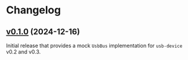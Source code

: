 <!---
Copyright (C) Robin Krahl <robin.krahl@ireas.org>
SPDX-License-Identifier: CC0-1.0
-->

# Changelog

## [v0.1.0](https://github.com/Nitrokey/mock-usb-bus/releases/tag/v0.1.0) (2024-12-16)

Initial release that provides a mock `UsbBus` implementation for `usb-device` v0.2 and v0.3.

